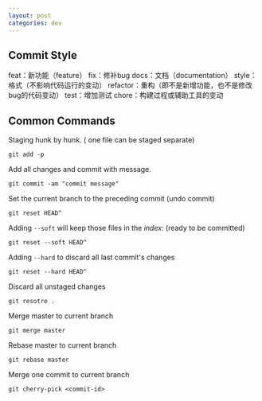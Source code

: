 ```yaml
---
layout: post
categories: dev
---
```

## Commit Style
feat：新功能（feature）
fix：修补bug
docs：文档（documentation）
style： 格式（不影响代码运行的变动）
refactor：重构（即不是新增功能，也不是修改bug的代码变动）
test：增加测试
chore：构建过程或辅助工具的变动

## Common Commands
Staging hunk by hunk. ( one file can be staged separate)
```
git add -p
```
Add all changes and commit with message.
```
git commit -am "commit message"
```
Set the current branch to the preceding commit (undo commit)
```
git reset HEAD^
```
Adding `--soft` will keep those files in the _index_: (ready to be committed)
```
git reset --soft HEAD^
```
Adding `--hard` to discard all last commit's changes
```
git reset --hard HEAD^
```
Discard all unstaged changes
```
git resotre .
```
Merge master to current branch
```
git merge master
```
Rebase master to current branch
```
git rebase master
```
Merge one commit to current branch
```
git cherry-pick <commit-id>
```
